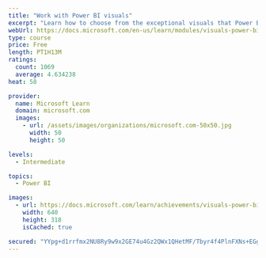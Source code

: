 ```yaml
---
title: "Work with Power BI visuals"
excerpt: "Learn how to choose from the exceptional visuals that Power BI makes available to you. Formatting visuals will direct the user’s attention to exactly where you want it, while helping to make the visual easier to read and interpret. You will also learn about how to use key performance indicators (KPIs)."
webUrl: https://docs.microsoft.com/en-us/learn/modules/visuals-power-bi/
type: course
price: Free
length: PT1H13M
ratings:
  count: 1069
  average: 4.634238
heat: 58

provider:
  name: Microsoft Learn
  domain: microsoft.com
  images:
    - url: /assets/images/organizations/microsoft.com-50x50.jpg
      width: 50
      height: 50

levels:
  - Intermediate

topics:
  - Power BI

images:
  - url: https://docs.microsoft.com/learn/achievements/visuals-power-bi-social.png
    width: 640
    height: 318
    isCached: true

secured: "YYpg+d1rrfmx2NU8Ry9w9x2GE74u4Gz2QWx1QHetMF/Tbyr4f4PlnFXNs+EGgH6UIlLJR8ZQuskbGdxKypkFK7dD3dx0Rhp8yAJgPJLBS+plsxQ/BBFlxU/0liHGO2GmgHPbSnrps9MMeDf1SEnffConVKloH01fFGdbMZ4wrXoP+w/mmTFT6ieJPRIUu8Y79F7Xf2LMizHo5xT8HjOHXCJiL4QdaIIeYlYiUjmEaQva+nKTK2dkJlW8vls+wwlKx62TZW3q56ic3lWEdG9eI4liV0C1qk5CGczbMSyrFKFSd96Iptf5l1MrBGMwyt1L/YH0JU+4y69OU809GH4QLePkIvDfaljs9Za6p88FbKFEHkycterYh6wmH9ABif/zYs8vZ8Mqv8JDciuqVJl6hytsBxuvGvaUso9+bSmdh60=;062soRByGcPTnEDeJprb6Q=="
---
```


